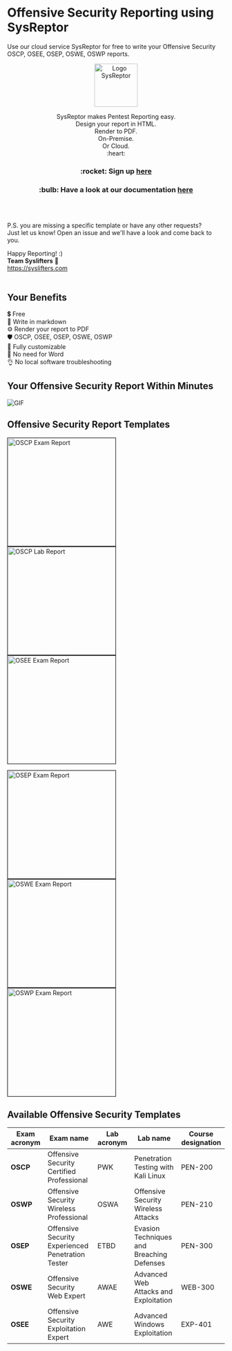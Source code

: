 # Offensive Security Reporting using SysReptor
Use our cloud service SysReptor for free to write your Offensive Security OSCP, OSEE, OSEP, OSWE, OSWP reports.

<p align="center">
    <img width="100" src="https://github.com/cmahrl/OSCP-Reporting/blob/main/logo-invert.svg" alt="Logo SysReptor">
</p>
<p align="center">
SysReptor makes Pentest Reporting easy.<br>
Design your report in HTML.<br>
Render to PDF.<br>
On-Premise.<br>
Or Cloud.<br>
:heart:<br>
<h3 align="center">:rocket: Sign up <a class="md-button" href="https://cloud.sysreptor.com/oscp/signup/">here</a></h3>
<h3 align="center">:bulb: Have a look at our documentation <a class="md-button" href="https://docs.sysreptor.com/">here</a></h3>
</p>
<br>
<br>

P.S. you are missing a specific template or have any other requests?  
Just let us know! Open an issue and we'll have a look and come back to you.

Happy Reporting! :)  
<b>Team Syslifters</b> 🦖  
<a href="https://syslifters.com">https://syslifters.com</a>
<br>
<br>

## Your Benefits
:heavy_dollar_sign: Free  
:pencil: Write in markdown  
⚙️ Render your report to PDF  
:shield: OSCP, OSEE, OSEP, OSWE, OSWP  
:rocket: Fully customizable  
:tada: No need for Word  
:ok_hand: No local software troubleshooting

## Your Offensive Security Report Within Minutes
![GIF](https://github.com/cmahrl/OSCP-Reporting/blob/main/oscp-reporting.gif)

## Offensive Security Report Templates
<p float="left">
<a href="https://docs.sysreptor.com/assets/reports/OSCP-Exam-Report-Demo.pdf">
<img width="250" alt="OSCP Exam Report" src="https://github.com/cmahrl/OSCP-Reporting/blob/main/OSCP-Exam-Report-Demo-Preview.png" style="border:1px solid;">
</a>

<a href="https://docs.sysreptor.com/assets/reports/OSCP-Lab-Report.pdf" target="_blank">
<img width="250" alt="OSCP Lab Report" src="https://github.com/cmahrl/OSCP-Reporting/blob/main/OSCP-Lab-Report-Preview.png" style="border:1px solid;">
</a>

<a href="https://docs.sysreptor.com/assets/reports/OSEE-Exam-Report.pdf" target="_blank">
<img width="250" alt="OSEE Exam Report" src="https://github.com/cmahrl/OSCP-Reporting/blob/main/OSEE-Exam-Report-Preview.png" style="border:1px solid;"></a>
</p>

<p float="left">
<a href="https://docs.sysreptor.com/assets/reports/OSEP-Exam-Report.pdf" target="_blank">
<img width="250" alt="OSEP Exam Report" src="https://github.com/cmahrl/OSCP-Reporting/blob/main/OSEP-Exam-Report-Preview.png" style="border:1px solid;">
</a>

<a href="https://docs.sysreptor.com/assets/reports/OSWE-Exam-Report.pdf" target="_blank">
<img width="250" alt="OSWE Exam Report" src="https://github.com/cmahrl/OSCP-Reporting/blob/main/OSWE-Exam-Report-Preview.png" style="border:1px solid;">
</a>

<a href="https://docs.sysreptor.com/assets/reports/OSWP-Exam-Report.pdf" target="_blank">
<img width="250" alt="OSWP Exam Report" src="https://github.com/cmahrl/OSCP-Reporting/blob/main/OSWP-Exam-Report-Preview.png" style="border:1px solid;">
</a>
</p>

## Available Offensive Security Templates

Exam acronym | Exam name                                         | Lab acronym | Lab name                                   | Course designation
-------------|---------------------------------------------------|-------------|--------------------------------------------|-------------------
**OSCP**     | Offensive Security Certified Professional         | PWK         | Penetration Testing with Kali Linux        | PEN-200
**OSWP**     | Offensive Security Wireless Professional          | OSWA        | Offensive Security Wireless Attacks        | PEN-210
**OSEP**     | Offensive Security Experienced Penetration Tester | ETBD        | Evasion Techniques and Breaching Defenses  | PEN-300
**OSWE**     | Offensive Security Web Expert                     | AWAE        | Advanced Web Attacks and Exploitation      | WEB-300
**OSEE**     | Offensive Security Exploitation Expert            | AWE         | Advanced Windows Exploitation              | EXP-401
